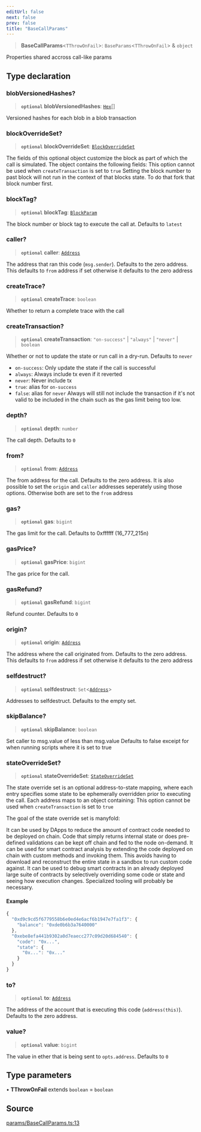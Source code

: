 ```yaml
---
editUrl: false
next: false
prev: false
title: "BaseCallParams"
---
```


> **BaseCallParams**\<`TThrowOnFail`\>: `BaseParams`\<`TThrowOnFail`\> & `object`

Properties shared accross call-like params

## Type declaration

### blobVersionedHashes?

> **`optional`** **blobVersionedHashes**: [`Hex`](/reference/tevm/actions-types/type-aliases/hex/)[]

Versioned hashes for each blob in a blob transaction

### blockOverrideSet?

> **`optional`** **blockOverrideSet**: [`BlockOverrideSet`](/reference/tevm/actions-types/type-aliases/blockoverrideset/)

The fields of this optional object customize the block as part of which the call is simulated. The object contains the following fields:
This option cannot be used when `createTransaction` is set to `true`
Setting the block number to past block will not run in the context of that blocks state. To do that fork that block number first.

### blockTag?

> **`optional`** **blockTag**: [`BlockParam`](/reference/tevm/actions-types/type-aliases/blockparam/)

The block number or block tag to execute the call at. Defaults to `latest`

### caller?

> **`optional`** **caller**: [`Address`](/reference/tevm/actions-types/type-aliases/address/)

The address that ran this code (`msg.sender`). Defaults to the zero address.
This defaults to `from` address if set otherwise it defaults to the zero address

### createTrace?

> **`optional`** **createTrace**: `boolean`

Whether to return a complete trace with the call

### createTransaction?

> **`optional`** **createTransaction**: `"on-success"` \| `"always"` \| `"never"` \| `boolean`

Whether or not to update the state or run call in a dry-run. Defaults to `never`
- `on-success`: Only update the state if the call is successful
- `always`: Always include tx even if it reverted
- `never`: Never include tx
- `true`: alias for `on-success`
- `false`: alias for `never`
Always will still not include the transaction if it's not valid to be included in
the chain such as the gas limit being too low.

### depth?

> **`optional`** **depth**: `number`

The call depth. Defaults to `0`

### from?

> **`optional`** **from**: [`Address`](/reference/tevm/actions-types/type-aliases/address/)

The from address for the call. Defaults to the zero address.
It is also possible to set the `origin` and `caller` addresses seperately using
those options. Otherwise both are set to the `from` address

### gas?

> **`optional`** **gas**: `bigint`

The gas limit for the call.
Defaults to 0xffffff (16_777_215n)

### gasPrice?

> **`optional`** **gasPrice**: `bigint`

The gas price for the call.

### gasRefund?

> **`optional`** **gasRefund**: `bigint`

Refund counter. Defaults to `0`

### origin?

> **`optional`** **origin**: [`Address`](/reference/tevm/actions-types/type-aliases/address/)

The address where the call originated from. Defaults to the zero address.
This defaults to `from` address if set otherwise it defaults to the zero address

### selfdestruct?

> **`optional`** **selfdestruct**: `Set`\<[`Address`](/reference/tevm/actions-types/type-aliases/address/)\>

Addresses to selfdestruct. Defaults to the empty set.

### skipBalance?

> **`optional`** **skipBalance**: `boolean`

Set caller to msg.value of less than msg.value
Defaults to false exceipt for when running scripts
where it is set to true

### stateOverrideSet?

> **`optional`** **stateOverrideSet**: [`StateOverrideSet`](/reference/tevm/actions-types/type-aliases/stateoverrideset/)

The state override set is an optional address-to-state mapping, where each entry specifies some state to be ephemerally overridden prior to executing the call. Each address maps to an object containing:
This option cannot be used when `createTransaction` is set to `true`

The goal of the state override set is manyfold:

It can be used by DApps to reduce the amount of contract code needed to be deployed on chain. Code that simply returns internal state or does pre-defined validations can be kept off chain and fed to the node on-demand.
It can be used for smart contract analysis by extending the code deployed on chain with custom methods and invoking them. This avoids having to download and reconstruct the entire state in a sandbox to run custom code against.
It can be used to debug smart contracts in an already deployed large suite of contracts by selectively overriding some code or state and seeing how execution changes. Specialized tooling will probably be necessary.

#### Example

```ts
{
  "0xd9c9cd5f6779558b6e0ed4e6acf6b1947e7fa1f3": {
    "balance": "0xde0b6b3a7640000"
  },
  "0xebe8efa441b9302a0d7eaecc277c09d20d684540": {
    "code": "0x...",
    "state": {
      "0x...": "0x..."
    }
  }
}
```

### to?

> **`optional`** **to**: [`Address`](/reference/tevm/actions-types/type-aliases/address/)

The address of the account that is executing this code (`address(this)`). Defaults to the zero address.

### value?

> **`optional`** **value**: `bigint`

The value in ether that is being sent to `opts.address`. Defaults to `0`

## Type parameters

• **TThrowOnFail** extends `boolean` = `boolean`

## Source

[params/BaseCallParams.ts:13](https://github.com/evmts/tevm-monorepo/blob/main/packages/actions-types/src/params/BaseCallParams.ts#L13)
